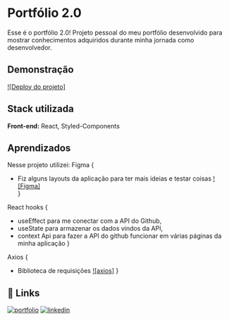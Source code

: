 # Portfólio 2.0

Esse é o portfólio 2.0! Projeto pessoal do meu portfólio desenvolvido para mostrar conhecimentos adquiridos durante minha jornada como desenvolvedor.

## Demonstração

[![Deploy do projeto]](https://felipepeduardodev.netlify.app/)

## Stack utilizada

**Front-end:** React, Styled-Components

## Aprendizados

Nesse projeto utilizei:
Figma { 
  - Fiz alguns layouts da aplicação para ter mais ideias e testar coisas [![Figma]](https://www.figma.com/file/byGx2DaKTgmr3oZYEjuAKT/Portf%C3%B3lio?node-id=3%3A17&t=51WKUZnir1QMfytr-1)  
}

React hooks { 
  - useEffect para me conectar com a API do Github, 
  - useState para armazenar os dados vindos da API, 
  - context Api para fazer a API do github funcionar em várias páginas da minha aplicação
}

Axios { 
  - Biblioteca de requisições [![axios]](https://axios-http.com/ptbr/docs/intro) 
}

## 🔗 Links

[![portfolio](https://img.shields.io/badge/my_portfolio-000?style=for-the-badge&logo=ko-fi&logoColor=white)](https://felipepeduardodev.netlify.app)
[![linkedin](https://img.shields.io/badge/linkedin-0A66C2?style=for-the-badge&logo=linkedin&logoColor=white)](https://www.linkedin.com/in/felipepereiraeduardo/)
